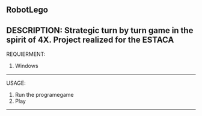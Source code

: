 RobotLego
--------------------------------------------------
DESCRIPTION:
Strategic turn by turn game in the spirit of 4X.
Project realized for the ESTACA
--------------------------------------------------
REQUIERMENT:
1. Windows
--------------------------------------------------
USAGE:
1. Run the programegame
2. Play
----------------------------------------
